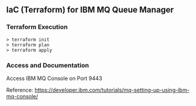 ## IaC (Terraform) for IBM MQ Queue Manager

### Terraform Execution

```
> terraform init
> terraform plan
> terraform apply
```

### Access and Documentation

Access IBM MQ Console on Port 9443 

Reference: https://developer.ibm.com/tutorials/mq-setting-up-using-ibm-mq-console/

